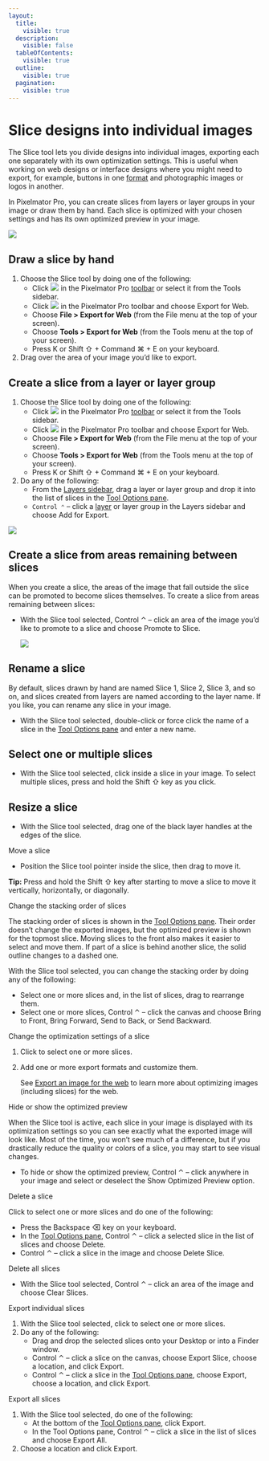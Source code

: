 ```yaml
---
layout:
  title:
    visible: true
  description:
    visible: false
  tableOfContents:
    visible: true
  outline:
    visible: true
  pagination:
    visible: true
---
```


# Slice designs into individual images

The Slice tool lets you divide designs into individual images, exporting each one separately with its own optimization settings. This is useful when working on web designs or interface designs where you might need to export, for example, buttons in one [format](https://www.pixelmator.com/support/guide/pixelmator-pro/798) and photographic images or logos in another.

In Pixelmator Pro, you can create slices from layers or layer groups in your image or draw them by hand. Each slice is optimized with your chosen settings and has its own optimized preview in your image.

![](https://help.pixelmator.com/pixelmator-pro/3.5/assets/English/1653046997000.jpeg)

## Draw a slice by hand

1. Choose the Slice tool by doing one of the following:
   * Click ![](https://help.pixelmator.com/pixelmator-pro/3.5/assets/English/1605604663000.png) in the Pixelmator Pro [toolbar](https://www.pixelmator.com/support/guide/pixelmator-pro/#glossary) or select it from the Tools sidebar.
   * Click ![](https://help.pixelmator.com/pixelmator-pro/3.5/assets/English/1580744717000.png) in the Pixelmator Pro toolbar and choose Export for Web.
   * Choose **File > Export for Web** (from the File menu at the top of your screen).
   * Choose **Tools > Export for Web** (from the Tools menu at the top of your screen).
   * Press K or Shift ⇧ + Command ⌘ + E on your keyboard.
2. Drag over the area of your image you’d like to export.

## Create a slice from a layer or layer group

1. Choose the Slice tool by doing one of the following:
   * Click ![](https://help.pixelmator.com/pixelmator-pro/3.5/assets/English/1605604663000.png) in the Pixelmator Pro [toolbar](https://www.pixelmator.com/support/guide/pixelmator-pro/#glossary) or select it from the Tools sidebar.
   * Click ![](https://help.pixelmator.com/pixelmator-pro/3.5/assets/English/1580744717000.png) in the Pixelmator Pro toolbar and choose Export for Web.
   * Choose **File > Export for Web** (from the File menu at the top of your screen).
   * Choose **Tools > Export for Web** (from the Tools menu at the top of your screen).
   * Press K or Shift ⇧ + Command ⌘ + E on your keyboard.
2. Do any of the following:
   * From the [Layers sidebar](https://www.pixelmator.com/support/guide/pixelmator-pro/#glossary), drag a layer or layer group and drop it into the list of slices in the [Tool Options pane](https://www.pixelmator.com/support/guide/pixelmator-pro/#glossary).
   * `Control ⌃` – click a [layer](https://www.pixelmator.com/support/guide/pixelmator-pro/655) or layer group in the Layers sidebar and choose Add for Export.

![](https://help.pixelmator.com/pixelmator-pro/3.5/assets/English/1652964470000.jpeg)

## Create a slice from areas remaining between slices

When you create a slice, the areas of the image that fall outside the slice can be promoted to become slices themselves. To create a slice from areas remaining between slices:

*   With the Slice tool selected, Control ⌃ – click an area of the image you’d like to promote to a slice and choose Promote to Slice.

    ![](https://help.pixelmator.com/pixelmator-pro/3.5/assets/English/1652964375000.jpeg)

## Rename a slice

By default, slices drawn by hand are named Slice 1, Slice 2, Slice 3, and so on, and slices created from layers are named according to the layer name. If you like, you can rename any slice in your image.

* With the Slice tool selected, double-click or force click the name of a slice in the [Tool Options pane](https://www.pixelmator.com/support/guide/pixelmator-pro/#glossary) and enter a new name.

## Select one or multiple slices

* With the Slice tool selected, click inside a slice in your image. To select multiple slices, press and hold the Shift ⇧ key as you click.

## Resize a slice

* With the Slice tool selected, drag one of the black layer handles at the edges of the slice.

Move a slice

* Position the Slice tool pointer inside the slice, then drag to move it.

&#x20;**Tip:** Press and hold the Shift ⇧ key after starting to move a slice to move it vertically, horizontally, or diagonally.

Change the stacking order of slices

The stacking order of slices is shown in the [Tool Options pane](https://www.pixelmator.com/support/guide/pixelmator-pro/#glossary). Their order doesn’t change the exported images, but the optimized preview is shown for the topmost slice. Moving slices to the front also makes it easier to select and move them. If part of a slice is behind another slice, the solid outline changes to a dashed one.&#x20;

With the Slice tool selected, you can change the stacking order by doing any of the following:

* Select one or more slices and, in the list of slices, drag to rearrange them.
* Select one or more slices, Control ⌃ – click the canvas and choose Bring to Front, Bring Forward, Send to Back, or Send Backward.

Change the optimization settings of a slice

1. Click to select one or more slices.
2.  Add one or more export formats and customize them.

    See [Export an image for the web](https://www.pixelmator.com/support/guide/pixelmator-pro/1051) to learn more about optimizing images (including slices) for the web.

Hide or show the optimized preview

When the Slice tool is active, each slice in your image is displayed with its optimization settings so you can see exactly what the exported image will look like. Most of the time, you won’t see much of a difference, but if you drastically reduce the quality or colors of a slice, you may start to see visual changes.

* To hide or show the optimized preview, Control ⌃ – click anywhere in your image and select or deselect the Show Optimized Preview option.

Delete a slice

Click to select one or more slices and do one of the following:

* Press the Backspace ⌫ key on your keyboard.
* In the [Tool Options pane](https://www.pixelmator.com/support/guide/pixelmator-pro/#glossary), Control ⌃ – click a selected slice in the list of slices and choose Delete.
* Control ⌃ – click a slice in the image and choose Delete Slice.

Delete all slices

* With the Slice tool selected, Control ⌃ – click an area of the image and choose Clear Slices.

Export individual slices

1. With the Slice tool selected, click to select one or more slices.
2. Do any of the following:
   * Drag and drop the selected slices onto your Desktop or into a Finder window.
   * Control ⌃ – click a slice on the canvas, choose Export Slice, choose a location, and click Export.
   * Control ⌃ – click a slice in the [Tool Options pane](https://www.pixelmator.com/support/guide/pixelmator-pro/#glossary), choose Export, choose a location, and click Export.

Export all slices

1. With the Slice tool selected, do one of the following:
   * At the bottom of the [Tool Options pane](https://www.pixelmator.com/support/guide/pixelmator-pro/#glossary), click Export.
   * In the Tool Options pane, Control ⌃ – click a slice in the list of slices and choose Export All.
2. Choose a location and click Export.
